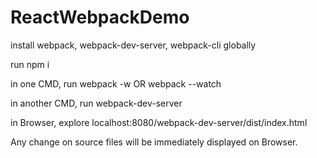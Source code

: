 # ReactWebpackDemo
install webpack, webpack-dev-server, webpack-cli globally

run npm i

in one CMD, run webpack -w OR webpack --watch

in another CMD, run webpack-dev-server

in Browser, explore localhost:8080/webpack-dev-server/dist/index.html

Any change on source files will be immediately displayed on Browser.
